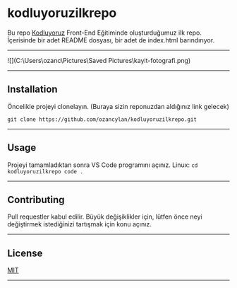 # kodluyoruzilkrepo

Bu repo [Kodluyoruz](https://www.kodluyoruz.org/) Front-End Eğitiminde oluşturduğumuz ilk repo. İçerisinde bir adet README dosyası, bir adet de index.html barındırıyor.

---
![](C:\Users\ozanc\Pictures\Saved Pictures\kayit-fotografi.png)

---
## Installation
Öncelikle projeyi clonelayın. (Buraya sizin reponuzdan aldığınız link gelecek)

`git clone https://github.com/ozancylan/kodluyoruzilkrepo.git `

---
## Usage
Projeyi tamamladıktan sonra VS Code programını açınız.
Linux: 
`cd kodluyoruzilkrepo
code .`

---
## Contributing
Pull requestler kabul edilir. Büyük değişiklikler için, lütfen önce neyi değiştirmek istediğinizi tartışmak için konu açınız.

---
## License
[MIT](https://choosealicense.com/licenses/mit/)

---